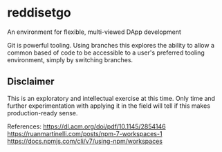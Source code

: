 # reddisetgo
An environment for flexible, multi-viewed DApp development

Git is powerful tooling. Using branches this explores the ability to allow a common based of code to be accessible to a user's preferred tooling environment, simply by switching branches.
## Disclaimer
This is an exploratory and intellectual exercise at this time.
Only time and further experimentation with applying it in the field will tell if this makes production-ready sense.

References:
https://dl.acm.org/doi/pdf/10.1145/2854146
https://ruanmartinelli.com/posts/npm-7-workspaces-1 
https://docs.npmjs.com/cli/v7/using-npm/workspaces
